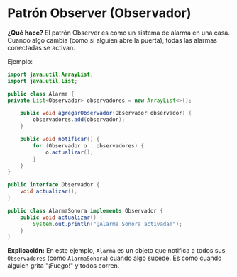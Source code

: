 # Patrón Observer (Observador)
**¿Qué hace?**
El patrón Observer es como un sistema de alarma en una casa. Cuando algo cambia (como si alguien abre la puerta), todas las alarmas conectadas se activan.

Ejemplo:

```java
import java.util.ArrayList;
import java.util.List;

public class Alarma {
private List<Observador> observadores = new ArrayList<>();

    public void agregarObservador(Observador observador) {
        observadores.add(observador);
    }

    public void notificar() {
        for (Observador o : observadores) {
            o.actualizar();
        }
    }
}

public interface Observador {
    void actualizar();
}

public class AlarmaSonora implements Observador {
    public void actualizar() {
        System.out.println("¡Alarma Sonora activada!");
    }
}
```
**Explicación:**
En este ejemplo, `Alarma` es un objeto que notifica a todos sus `Observadores` (como `AlarmaSonora`) cuando algo sucede. Es como cuando alguien grita "¡Fuego!" y todos corren.